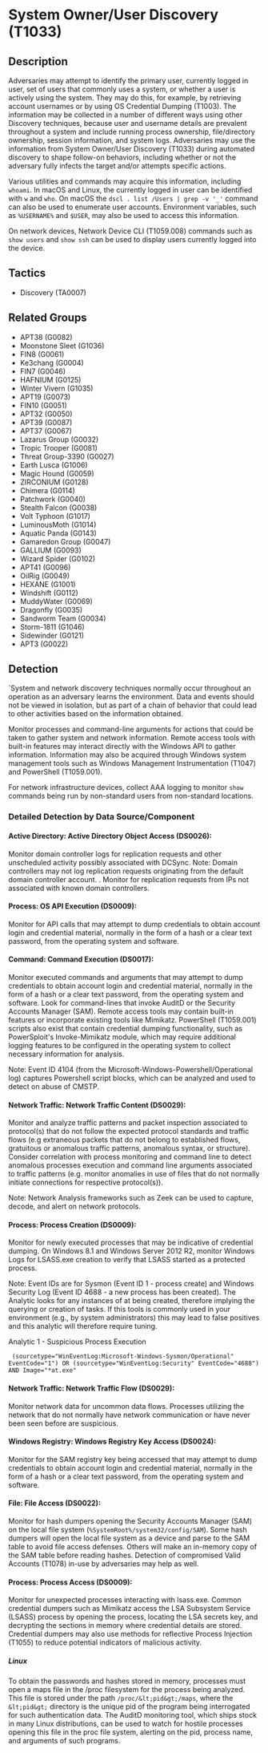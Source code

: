 # System Owner/User Discovery (T1033)

## Description
Adversaries may attempt to identify the primary user, currently logged in user, set of users that commonly uses a system, or whether a user is actively using the system. They may do this, for example, by retrieving account usernames or by using OS Credential Dumping (T1003). The information may be collected in a number of different ways using other Discovery techniques, because user and username details are prevalent throughout a system and include running process ownership, file/directory ownership, session information, and system logs. Adversaries may use the information from System Owner/User Discovery (T1033) during automated discovery to shape follow-on behaviors, including whether or not the adversary fully infects the target and/or attempts specific actions.

Various utilities and commands may acquire this information, including ```whoami```. In macOS and Linux, the currently logged in user can be identified with ```w``` and ```who```. On macOS the ```dscl . list /Users | grep -v '_'``` command can also be used to enumerate user accounts. Environment variables, such as ```%USERNAME%``` and ```$USER```, may also be used to access this information.

On network devices, Network Device CLI (T1059.008) commands such as `show users` and `show ssh` can be used to display users currently logged into the device.

## Tactics
- Discovery (TA0007)

## Related Groups
- APT38 (G0082)
- Moonstone Sleet (G1036)
- FIN8 (G0061)
- Ke3chang (G0004)
- FIN7 (G0046)
- HAFNIUM (G0125)
- Winter Vivern (G1035)
- APT19 (G0073)
- FIN10 (G0051)
- APT32 (G0050)
- APT39 (G0087)
- APT37 (G0067)
- Lazarus Group (G0032)
- Tropic Trooper (G0081)
- Threat Group-3390 (G0027)
- Earth Lusca (G1006)
- Magic Hound (G0059)
- ZIRCONIUM (G0128)
- Chimera (G0114)
- Patchwork (G0040)
- Stealth Falcon (G0038)
- Volt Typhoon (G1017)
- LuminousMoth (G1014)
- Aquatic Panda (G0143)
- Gamaredon Group (G0047)
- GALLIUM (G0093)
- Wizard Spider (G0102)
- APT41 (G0096)
- OilRig (G0049)
- HEXANE (G1001)
- Windshift (G0112)
- MuddyWater (G0069)
- Dragonfly (G0035)
- Sandworm Team (G0034)
- Storm-1811 (G1046)
- Sidewinder (G0121)
- APT3 (G0022)

## Detection
`System and network discovery techniques normally occur throughout an operation as an adversary learns the environment. Data and events should not be viewed in isolation, but as part of a chain of behavior that could lead to other activities based on the information obtained.

Monitor processes and command-line arguments for actions that could be taken to gather system and network information. Remote access tools with built-in features may interact directly with the Windows API to gather information. Information may also be acquired through Windows system management tools such as Windows Management Instrumentation (T1047) and PowerShell (T1059.001).

For network infrastructure devices, collect AAA logging to monitor `show` commands being run by non-standard users from non-standard locations.

### Detailed Detection by Data Source/Component
#### Active Directory: Active Directory Object Access (DS0026): 
Monitor domain controller logs for replication requests and other unscheduled activity possibly associated with DCSync.    Note: Domain controllers may not log replication requests originating from the default domain controller account. . Monitor for replication requests  from IPs not associated with known domain controllers. 

#### Process: OS API Execution (DS0009): 
Monitor for API calls that may attempt to dump credentials to obtain account login and credential material, normally in the form of a hash or a clear text password, from the operating system and software.

#### Command: Command Execution (DS0017): 
Monitor executed commands and arguments that may attempt to dump credentials to obtain account login and credential material, normally in the form of a hash or a clear text password, from the operating system and software. Look for command-lines that invoke AuditD or the Security Accounts Manager (SAM). Remote access tools may contain built-in features or incorporate existing tools like Mimikatz. PowerShell (T1059.001) scripts also exist that contain credential dumping functionality, such as PowerSploit's Invoke-Mimikatz module,  which may require additional logging features to be configured in the operating system to collect necessary information for analysis.

Note: Event ID 4104 (from the Microsoft-Windows-Powershell/Operational log) captures Powershell script blocks, which can be analyzed and used to detect on abuse of CMSTP. 

#### Network Traffic: Network Traffic Content (DS0029): 
Monitor and analyze traffic patterns and packet inspection associated to protocol(s) that do not follow the expected protocol standards and traffic flows (e.g extraneous packets that do not belong to established flows, gratuitous or anomalous traffic patterns, anomalous syntax, or structure). Consider correlation with process monitoring and command line to detect anomalous processes execution and command line arguments associated to traffic patterns (e.g. monitor anomalies in use of files that do not normally initiate connections for respective protocol(s)).

Note: Network Analysis frameworks such as Zeek can be used to capture, decode, and alert on network protocols.

#### Process: Process Creation (DS0009): 
Monitor for newly executed processes that may be indicative of credential dumping. On Windows 8.1 and Windows Server 2012 R2, monitor Windows Logs for LSASS.exe creation to verify that LSASS started as a protected process.

Note: Event IDs are for Sysmon (Event ID 1 - process create) and Windows Security Log (Event ID 4688 - a new process has been created). The Analytic looks for any instances of at being created, therefore implying the querying or creation of tasks. If this tools is commonly used in your environment (e.g., by system administrators) this may lead to false positives and this analytic will therefore require tuning. 

Analytic 1 - Suspicious Process Execution

``` (sourcetype="WinEventLog:Microsoft-Windows-Sysmon/Operational" EventCode="1") OR (sourcetype="WinEventLog:Security" EventCode="4688") AND Image="*at.exe"```

#### Network Traffic: Network Traffic Flow (DS0029): 
Monitor network data for uncommon data flows. Processes utilizing the network that do not normally have network communication or have never been seen before are suspicious.

#### Windows Registry: Windows Registry Key Access (DS0024): 
Monitor for the SAM registry key being accessed that may attempt to dump credentials to obtain account login and credential material, normally in the form of a hash or a clear text password, from the operating system and software.

#### File: File Access (DS0022): 
Monitor for hash dumpers opening the Security Accounts Manager (SAM) on the local file system (```%SystemRoot%/system32/config/SAM```). Some hash dumpers will open the local file system as a device and parse to the SAM table to avoid file access defenses. Others will make an in-memory copy of the SAM table before reading hashes. Detection of compromised  Valid Accounts (T1078) in-use by adversaries may help as well.

#### Process: Process Access (DS0009): 
Monitor for unexpected processes interacting with lsass.exe. Common credential dumpers such as Mimikatz access the LSA Subsystem Service (LSASS) process by opening the process, locating the LSA secrets key, and decrypting the sections in memory where credential details are stored. Credential dumpers may also use methods for reflective Process Injection (T1055) to reduce potential indicators of malicious activity.
##### Linux
To obtain the passwords and hashes stored in memory, processes must open a maps file in the /proc filesystem for the process being analyzed. This file is stored under the path ```/proc/&lt;pid&gt;/maps```, where the ```&lt;pid&gt;``` directory is the unique pid of the program being interrogated for such authentication data. The AuditD monitoring tool, which ships stock in many Linux distributions, can be used to watch for hostile processes opening this file in the proc file system, alerting on the pid, process name, and arguments of such programs.

